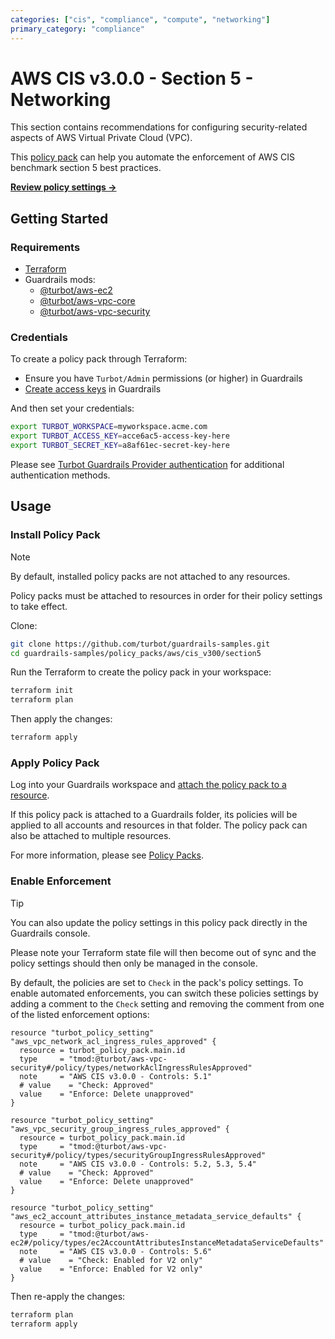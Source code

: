 ```yaml
---
categories: ["cis", "compliance", "compute", "networking"]
primary_category: "compliance"
---
```


# AWS CIS v3.0.0 - Section 5 - Networking

This section contains recommendations for configuring security-related aspects of AWS Virtual Private Cloud (VPC).

This [policy pack](https://turbot.com/guardrails/docs/concepts/resources/smart-folders) can help you automate the enforcement of AWS CIS benchmark section 5 best practices.

**[Review policy settings →](https://hub-guardrails-turbot-com-git-development-turbot.vercel.app/policy-packs/aws/cis_v300/section5/settings)**

## Getting Started

### Requirements

- [Terraform](https://developer.hashicorp.com/terraform/install)
- Guardrails mods:
  - [@turbot/aws-ec2](https://hub-guardrails-turbot-com-git-development-turbot.vercel.app/aws/mods/aws-ec2)
  - [@turbot/aws-vpc-core](https://hub-guardrails-turbot-com-git-development-turbot.vercel.app/aws/mods/aws-vpc-core)
  - [@turbot/aws-vpc-security](https://hub-guardrails-turbot-com-git-development-turbot.vercel.app/aws/mods/aws-vpc-security)

### Credentials

To create a policy pack through Terraform:

- Ensure you have `Turbot/Admin` permissions (or higher) in Guardrails
- [Create access keys](https://turbot.com/guardrails/docs/guides/iam/access-keys#generate-a-new-guardrails-api-access-key) in Guardrails

And then set your credentials:

```sh
export TURBOT_WORKSPACE=myworkspace.acme.com
export TURBOT_ACCESS_KEY=acce6ac5-access-key-here
export TURBOT_SECRET_KEY=a8af61ec-secret-key-here
```

Please see [Turbot Guardrails Provider authentication](https://registry.terraform.io/providers/turbot/turbot/latest/docs#authentication) for additional authentication methods.

## Usage

### Install Policy Pack

> [!NOTE]
> By default, installed policy packs are not attached to any resources.
>
> Policy packs must be attached to resources in order for their policy settings to take effect.

Clone:

```sh
git clone https://github.com/turbot/guardrails-samples.git
cd guardrails-samples/policy_packs/aws/cis_v300/section5
```

Run the Terraform to create the policy pack in your workspace:

```sh
terraform init
terraform plan
```

Then apply the changes:

```sh
terraform apply
```

### Apply Policy Pack

Log into your Guardrails workspace and [attach the policy pack to a resource](https://turbot.com/guardrails/docs/guides/working-with-folders/smart#attach-a-smart-folder-to-a-resource).

If this policy pack is attached to a Guardrails folder, its policies will be applied to all accounts and resources in that folder. The policy pack can also be attached to multiple resources.

For more information, please see [Policy Packs](https://turbot.com/guardrails/docs/concepts/resources/smart-folders).

### Enable Enforcement

> [!TIP]
> You can also update the policy settings in this policy pack directly in the Guardrails console.
>
> Please note your Terraform state file will then become out of sync and the policy settings should then only be managed in the console.

By default, the policies are set to `Check` in the pack's policy settings. To enable automated enforcements, you can switch these policies settings by adding a comment to the `Check` setting and removing the comment from one of the listed enforcement options:

```hcl
resource "turbot_policy_setting" "aws_vpc_network_acl_ingress_rules_approved" {
  resource = turbot_policy_pack.main.id
  type     = "tmod:@turbot/aws-vpc-security#/policy/types/networkAclIngressRulesApproved"
  note     = "AWS CIS v3.0.0 - Controls: 5.1"
  # value    = "Check: Approved"
  value    = "Enforce: Delete unapproved"
}

resource "turbot_policy_setting" "aws_vpc_security_group_ingress_rules_approved" {
  resource = turbot_policy_pack.main.id
  type     = "tmod:@turbot/aws-vpc-security#/policy/types/securityGroupIngressRulesApproved"
  note     = "AWS CIS v3.0.0 - Controls: 5.2, 5.3, 5.4"
  # value    = "Check: Approved"
  value    = "Enforce: Delete unapproved"
}

resource "turbot_policy_setting" "aws_ec2_account_attributes_instance_metadata_service_defaults" {
  resource = turbot_policy_pack.main.id
  type     = "tmod:@turbot/aws-ec2#/policy/types/ec2AccountAttributesInstanceMetadataServiceDefaults"
  note     = "AWS CIS v3.0.0 - Controls: 5.6"
  # value    = "Check: Enabled for V2 only"
  value    = "Enforce: Enabled for V2 only"
}
```

Then re-apply the changes:

```sh
terraform plan
terraform apply
```
